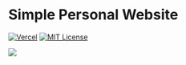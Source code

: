 # Simple Personal Website

[![Vercel][vercel-shield]][vercel-url]
[![MIT License][license-shield]][license-url]

<a><img src="https://i.imgur.com/ClxHGo1.png" /></a>

[vercel-shield]: https://img.shields.io/github/deployments/ariefzuhri/PersonalWebsite/production?label=vercel&logo=vercel&logoColor=vercel&style=for-the-badge
[vercel-url]: https://ariefzuhri.vercel.app/
[license-shield]: https://img.shields.io/github/license/ariefzuhri/PersonalWebsite?style=for-the-badge
[license-url]: https://github.com/ariefzuhri/PersonalWebsite/blob/master/LICENSE

